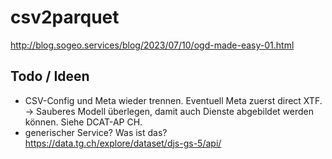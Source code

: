 # csv2parquet

http://blog.sogeo.services/blog/2023/07/10/ogd-made-easy-01.html


## Todo / Ideen

- CSV-Config und Meta wieder trennen. Eventuell Meta zuerst direct XTF. -> Sauberes Modell überlegen, damit auch Dienste abgebildet werden können. Siehe DCAT-AP CH.
- generischer Service? Was ist das? https://data.tg.ch/explore/dataset/djs-gs-5/api/